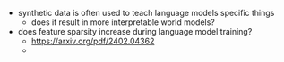 - synthetic data is often used to teach language models specific things
	- does it result in more interpretable world models?
- does feature sparsity increase during language model training?
	- https://arxiv.org/pdf/2402.04362
	- 